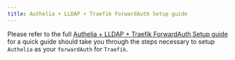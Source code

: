 ```yaml
---
title: Authelia + LLDAP + Traefik ForwardAuth Setup guide
---
```


Please refer to the full [Authelia + LLDAP + Traefik ForwardAuth Setup guide](/truecharts/charts/stable/authelia/setup-guide) for a quick guide should take you through the steps necessary to setup `Authelia` as your `forwardAuth` for `Traefik`.
